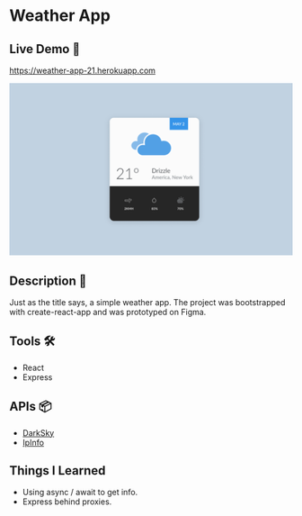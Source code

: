 # Weather App

## Live Demo 🚀
https://weather-app-21.herokuapp.com

![](./src/img/weather-app.png)

## Description 📝
Just as the title says, a simple weather app. The project was bootstrapped with create-react-app and was prototyped on Figma.

## Tools 🛠
* React
* Express

## APIs 📦
* [DarkSky](https://darksky.net/)
* [IpInfo](https://ipinfo.io/)

## Things I Learned
* Using async / await to get info.
* Express behind proxies. 
